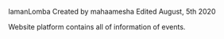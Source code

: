 lamanLomba
Created by mahaamesha
Edited August, 5th 2020

Website platform contains all of information of events.